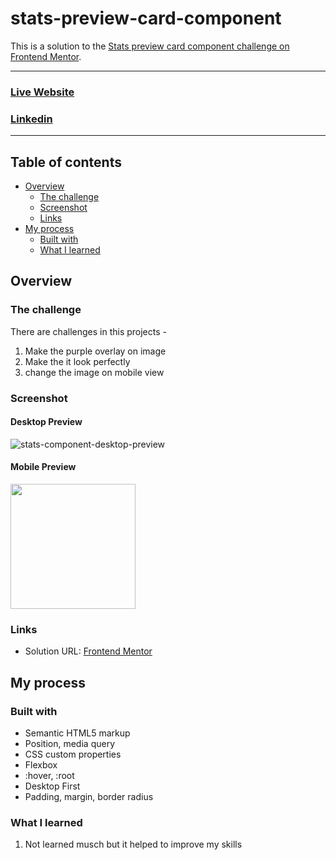 # stats-preview-card-component
This is a solution to the [Stats preview card component challenge on Frontend Mentor](https://www.frontendmentor.io/profile/ManikMaity).

<hr>

### [Live Website](https://manikmaity.github.io/stats-preview-card-component/)
### [Linkedin](https://www.linkedin.com/in/manikmaity/)
<hr>

## Table of contents

- [Overview](#overview)
  - [The challenge](#the-challenge)
  - [Screenshot](#screenshot)
  - [Links](#links)
- [My process](#my-process)
  - [Built with](#built-with)
  - [What I learned](#what-i-learned)

## Overview

### The challenge
There are challenges in this projects -
  1. Make the purple overlay on image
  2. Make the it look perfectly
  3. change the image on mobile view

### Screenshot
#### Desktop Preview
![stats-component-desktop-preview](https://github.com/ManikMaity/stats-preview-card-component/assets/110734724/b350e3e8-106b-40df-89d4-6bdbe777954f)


#### Mobile Preview
<img src="https://github.com/ManikMaity/stats-preview-card-component/assets/110734724/d2305403-91e7-42e5-97ec-680478762c39" width="200" />



### Links
- Solution URL: [Frontend Mentor](https://www.frontendmentor.io/profile/ManikMaity)


## My process

### Built with
- Semantic HTML5 markup
- Position, media query
- CSS custom properties
- Flexbox
- :hover, :root
- Desktop First 
- Padding, margin, border radius

### What I learned
  1. Not learned musch but it helped to improve my skills
